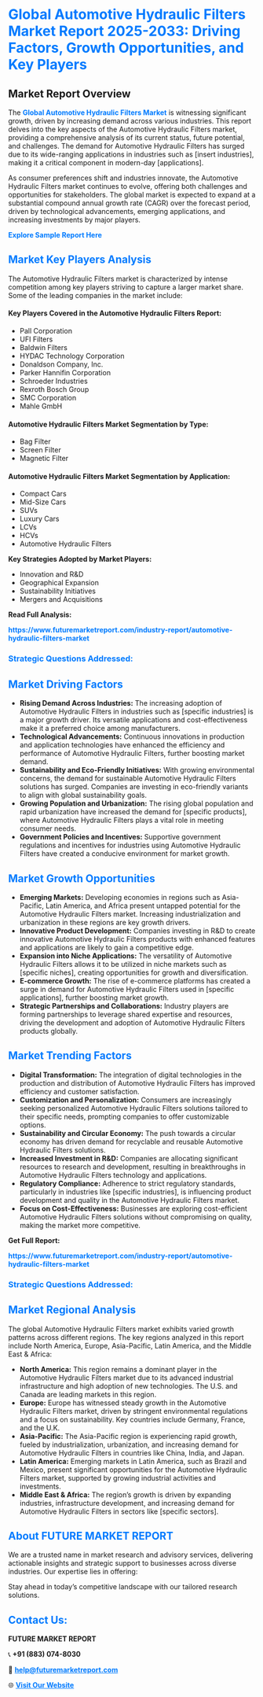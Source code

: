 <h1 style="color: #007BFF;">Global Automotive Hydraulic Filters Market Report 2025-2033: Driving Factors, Growth Opportunities, and Key Players</h1>

<section id="overview">
<h2>Market Report Overview</h2>
<p>The <a href="https://www.futuremarketreport.com/industry-report/automotive-hydraulic-filters-market" style="color: #007BFF; text-decoration: none;"><strong>Global Automotive Hydraulic Filters Market</strong></a> is witnessing significant growth, driven by increasing demand across various industries. This report delves into the key aspects of the Automotive Hydraulic Filters market, providing a comprehensive analysis of its current status, future potential, and challenges. The demand for Automotive Hydraulic Filters has surged due to its wide-ranging applications in industries such as [insert industries], making it a critical component in modern-day [applications].</p>
<p>As consumer preferences shift and industries innovate, the Automotive Hydraulic Filters market continues to evolve, offering both challenges and opportunities for stakeholders. The global market is expected to expand at a substantial compound annual growth rate (CAGR) over the forecast period, driven by technological advancements, emerging applications, and increasing investments by major players.</p>
</section>

<section id="overview">
<p><a href="https://www.futuremarketreport.com/request-sample/reportId=126013" style="color: #007BFF; text-decoration: none;"><strong>Explore Sample Report Here</strong></a></p>
</section>

<section id="key-players">
<h2 style="color: #007BFF;">Market Key Players Analysis</h2>
<p>The Automotive Hydraulic Filters market is characterized by intense competition among key players striving to capture a larger market share. Some of the leading companies in the market include:</p>
<h4>Key Players Covered in the Automotive Hydraulic Filters Report:</h4>
<ul><li>Pall Corporation</li><li>UFI Filters</li><li>Baldwin Filters</li><li>HYDAC Technology Corporation</li><li>Donaldson Company, Inc.</li><li>Parker Hannifin Corporation</li><li>Schroeder Industries</li><li>Rexroth Bosch Group</li><li>SMC Corporation</li><li>Mahle GmbH</li></ul>
<h4>Automotive Hydraulic Filters Market Segmentation by Type:</h4>
<ul><li>Bag Filter</li><li>Screen Filter</li><li>Magnetic Filter</li></ul>

<h4>Automotive Hydraulic Filters Market Segmentation by Application:</h4>
<ul><li>Compact Cars</li><li>Mid-Size Cars</li><li>SUVs</li><li>Luxury Cars</li><li>LCVs</li><li>HCVs</li><li>Automotive Hydraulic Filters</li></ul>
<p><strong>Key Strategies Adopted by Market Players:</strong></p>
<ul>
<li>Innovation and R&D</li>
<li>Geographical Expansion</li>
<li>Sustainability Initiatives</li>
<li>Mergers and Acquisitions</li>
</ul>
</section>

<section>
<p><strong>Read Full Analysis: </strong></p><a href="https://www.futuremarketreport.com/industry-report/automotive-hydraulic-filters-market" style="color: #007BFF; text-decoration: none;"><strong>https://www.futuremarketreport.com/industry-report/automotive-hydraulic-filters-market</strong></a>
<h3 style="color: #007BFF;">Strategic Questions Addressed:</h3>
</section>

<section id="driving-factors">
<h2 style="color: #007BFF;">Market Driving Factors</h2>
<ul>
<li><strong>Rising Demand Across Industries:</strong> The increasing adoption of Automotive Hydraulic Filters in industries such as [specific industries] is a major growth driver. Its versatile applications and cost-effectiveness make it a preferred choice among manufacturers.</li>
<li><strong>Technological Advancements:</strong> Continuous innovations in production and application technologies have enhanced the efficiency and performance of Automotive Hydraulic Filters, further boosting market demand.</li>
<li><strong>Sustainability and Eco-Friendly Initiatives:</strong> With growing environmental concerns, the demand for sustainable Automotive Hydraulic Filters solutions has surged. Companies are investing in eco-friendly variants to align with global sustainability goals.</li>
<li><strong>Growing Population and Urbanization:</strong> The rising global population and rapid urbanization have increased the demand for [specific products], where Automotive Hydraulic Filters plays a vital role in meeting consumer needs.</li>
<li><strong>Government Policies and Incentives:</strong> Supportive government regulations and incentives for industries using Automotive Hydraulic Filters have created a conducive environment for market growth.</li>
</ul>
</section>

<section id="growth-opportunities">
<h2 style="color: #007BFF;">Market Growth Opportunities</h2>
<ul>
<li><strong>Emerging Markets:</strong> Developing economies in regions such as Asia-Pacific, Latin America, and Africa present untapped potential for the Automotive Hydraulic Filters market. Increasing industrialization and urbanization in these regions are key growth drivers.</li>
<li><strong>Innovative Product Development:</strong> Companies investing in R&D to create innovative Automotive Hydraulic Filters products with enhanced features and applications are likely to gain a competitive edge.</li>
<li><strong>Expansion into Niche Applications:</strong> The versatility of Automotive Hydraulic Filters allows it to be utilized in niche markets such as [specific niches], creating opportunities for growth and diversification.</li>
<li><strong>E-commerce Growth:</strong> The rise of e-commerce platforms has created a surge in demand for Automotive Hydraulic Filters used in [specific applications], further boosting market growth.</li>
<li><strong>Strategic Partnerships and Collaborations:</strong> Industry players are forming partnerships to leverage shared expertise and resources, driving the development and adoption of Automotive Hydraulic Filters products globally.</li>
</ul>
</section>

<section id="trending-factors">
<h2 style="color: #007BFF;">Market Trending Factors</h2>
<ul>
<li><strong>Digital Transformation:</strong> The integration of digital technologies in the production and distribution of Automotive Hydraulic Filters has improved efficiency and customer satisfaction.</li>
<li><strong>Customization and Personalization:</strong> Consumers are increasingly seeking personalized Automotive Hydraulic Filters solutions tailored to their specific needs, prompting companies to offer customizable options.</li>
<li><strong>Sustainability and Circular Economy:</strong> The push towards a circular economy has driven demand for recyclable and reusable Automotive Hydraulic Filters solutions.</li>
<li><strong>Increased Investment in R&D:</strong> Companies are allocating significant resources to research and development, resulting in breakthroughs in Automotive Hydraulic Filters technology and applications.</li>
<li><strong>Regulatory Compliance:</strong> Adherence to strict regulatory standards, particularly in industries like [specific industries], is influencing product development and quality in the Automotive Hydraulic Filters market.</li>
<li><strong>Focus on Cost-Effectiveness:</strong> Businesses are exploring cost-efficient Automotive Hydraulic Filters solutions without compromising on quality, making the market more competitive.</li>
</ul>
</section>

<section>
<p><strong>Get Full Report: </strong></p><a href="https://www.futuremarketreport.com/industry-report/automotive-hydraulic-filters-market" style="color: #007BFF; text-decoration: none;"><strong>https://www.futuremarketreport.com/industry-report/automotive-hydraulic-filters-market</strong></a>
<h3 style="color: #007BFF;">Strategic Questions Addressed:</h3>
</section>


<section id="regional-analysis">
<h2 style="color: #007BFF;">Market Regional Analysis</h2>
<p>The global Automotive Hydraulic Filters market exhibits varied growth patterns across different regions. The key regions analyzed in this report include North America, Europe, Asia-Pacific, Latin America, and the Middle East & Africa:</p>
<ul>
<li><strong>North America:</strong> This region remains a dominant player in the Automotive Hydraulic Filters market due to its advanced industrial infrastructure and high adoption of new technologies. The U.S. and Canada are leading markets in this region.</li>
<li><strong>Europe:</strong> Europe has witnessed steady growth in the Automotive Hydraulic Filters market, driven by stringent environmental regulations and a focus on sustainability. Key countries include Germany, France, and the U.K.</li>
<li><strong>Asia-Pacific:</strong> The Asia-Pacific region is experiencing rapid growth, fueled by industrialization, urbanization, and increasing demand for Automotive Hydraulic Filters in countries like China, India, and Japan.</li>
<li><strong>Latin America:</strong> Emerging markets in Latin America, such as Brazil and Mexico, present significant opportunities for the Automotive Hydraulic Filters market, supported by growing industrial activities and investments.</li>
<li><strong>Middle East & Africa:</strong> The region’s growth is driven by expanding industries, infrastructure development, and increasing demand for Automotive Hydraulic Filters in sectors like [specific sectors].</li>
</ul>
</section>

<footer>
<h2 style="color: #007BFF;">About FUTURE MARKET REPORT</h2>
<p>We are a trusted name in market research and advisory services, delivering actionable insights and strategic support to businesses across diverse industries. Our expertise lies in offering:</p>

<p>Stay ahead in today’s competitive landscape with our tailored research solutions.</p>

<h2 style="color: #007BFF;">Contact Us:</h2>
<p><strong>FUTURE MARKET REPORT</strong></p>
<p>📞 <strong>+91 (883) 074-8030</strong></p>
<p>📧 <strong><a href="mailto:help@futuremarketreport.com" style="color: #007BFF;">help@futuremarketreport.com</a></strong></p>
<p>🌐 <strong><a href="https://www.futuremarketreport.com/" style="color: #007BFF;">Visit Our Website</a></strong></p>
</footer>